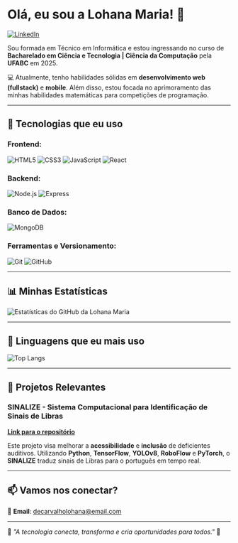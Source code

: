 # Olá, eu sou a Lohana Maria! 🌸

[![LinkedIn](https://img.shields.io/badge/LinkedIn-0077B5?style=for-the-badge&logo=linkedin&logoColor=white)](https://www.linkedin.com/in/lohana-maria-de-carvalho-marinho-43601a2b4/)

Sou formada em Técnico em Informática e estou ingressando no curso de **Bacharelado em Ciência e Tecnologia | Ciência da Computação** pela **UFABC** em 2025.

💻 Atualmente, tenho habilidades sólidas em **desenvolvimento web (fullstack)** e **mobile**. Além disso, estou focada no aprimoramento das minhas habilidades matemáticas para competições de programação.

---

## 🌟 Tecnologias que eu uso

### **Frontend**:
![HTML5](https://img.shields.io/badge/HTML5-E34F26?style=for-the-badge&logo=html5&logoColor=white)
![CSS3](https://img.shields.io/badge/CSS3-1572B6?style=for-the-badge&logo=css3&logoColor=white)
![JavaScript](https://img.shields.io/badge/JavaScript-F7DF1E?style=for-the-badge&logo=javascript&logoColor=black)
![React](https://img.shields.io/badge/React-61DAFB?style=for-the-badge&logo=react&logoColor=black)

### **Backend**:
![Node.js](https://img.shields.io/badge/Node.js-339933?style=for-the-badge&logo=node.js&logoColor=white)
![Express](https://img.shields.io/badge/Express-000000?style=for-the-badge&logo=express&logoColor=white)

### **Banco de Dados**:
![MongoDB](https://img.shields.io/badge/MongoDB-47A248?style=for-the-badge&logo=mongodb&logoColor=white)

### **Ferramentas e Versionamento**:
![Git](https://img.shields.io/badge/Git-F05032?style=for-the-badge&logo=git&logoColor=white)
![GitHub](https://img.shields.io/badge/GitHub-181717?style=for-the-badge&logo=github&logoColor=white)

---

## 📊 Minhas Estatísticas

![Estatísticas do GitHub da Lohana Maria](https://github-readme-stats.vercel.app/api?username=lohanamaria&show_icons=true&hide_title=true&count_private=true&include_all_commits=true&theme=github_dark)

---

## 💖 Linguagens que eu mais uso

![Top Langs](https://github-readme-stats.vercel.app/api/top-langs/?username=lohanamaria&layout=compact&theme=github_dark)

---

## 🚀 Projetos Relevantes

### **SINALIZE** - Sistema Computacional para Identificação de Sinais de Libras
**[Link para o repositório](https://github.com/lohanamaria/SINALIZE)**

Este projeto visa melhorar a **acessibilidade** e **inclusão** de deficientes auditivos. Utilizando **Python**, **TensorFlow**, **YOLOv8**, **RoboFlow** e **PyTorch**, o **SINALIZE** traduz sinais de Libras para o português em tempo real.

---

## 📫 Vamos nos conectar?

📧 **Email**: [decarvalholohana@email.com](mailto:decarvalholohana@email.com)

---

🌸 *"A tecnologia conecta, transforma e cria oportunidades para todos."* 🌸
